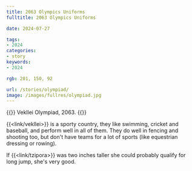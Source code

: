 ```yaml
---
title: 2063 Olympics Uniforms
fulltitle: 2063 Olympics Uniforms

date: 2024-07-27

tags:
- 2024
categories:
- story
keywords:
- 2024

rgb: 201, 150, 92

url: /stories/olympiad/
image: /images/fullres/olympiad.jpg
---
```

{{<note caption>}}
Vekllei Olympiad, 2063.
{{</note>}}

{{<link/vekllei>}} is a sporty country, they like swimming, cricket and baseball, and perform well in all of them. They do well in fencing and shooting too, but don't have teams for a lot of sports (like equestrian dressing or rowing).

If {{<link/tzipora>}} was two inches taller she could probably qualify for long jump, she's very good.
